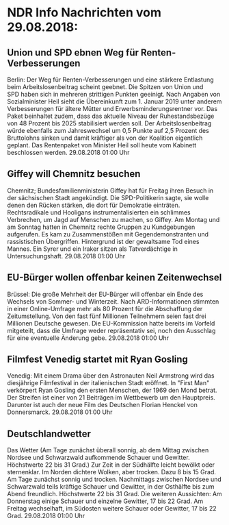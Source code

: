 # NDR Info Nachrichten vom 29.08.2018:


## Union und SPD ebnen Weg für Renten-Verbesserungen
Berlin: Der Weg für Renten-Verbesserungen und eine stärkere Entlastung beim Arbeitslosenbeitrag scheint geebnet. Die Spitzen von Union und SPD haben sich in mehreren strittigen Punkten geeinigt. Nach Angaben von Sozialminister Heil sieht die Übereinkunft zum 1. Januar 2019 unter anderem Verbesserungen für ältere Mütter und Erwerbsminderungsrentner vor. Das Paket beinhaltet zudem, dass das aktuelle Niveau der Ruhestandsbezüge von 48 Prozent bis 2025 stabilisiert werden soll. Der Arbeitslosenbeitrag würde ebenfalls zum Jahreswechsel um 0,5 Punkte auf 2,5 Prozent des Bruttolohns sinken und damit kräftiger als von der Koalition eigentlich geplant. Das Rentenpaket von Minister Heil soll heute vom Kabinett beschlossen werden. 29.08.2018 01:00 Uhr 

## Giffey will Chemnitz besuchen
Chemnitz; Bundesfamilienministerin Giffey hat für Freitag ihren Besuch in der sächsischen Stadt angekündigt. Die SPD-Politikerin sagte, sie wolle denen den Rücken stärken, die dort für Demokratie einträten. Rechtsradikale und Hooligans instrumentalisierten ein schlimmes Verbrechen, um Jagd auf Menschen zu machen, so Giffey. Am Montag und am Sonntag hatten in Chemnitz rechte Gruppen zu Kundgebungen aufgerufen. Es kam zu Zusammenstößen mit Gegendemonstranten und rassistischen Übergriffen. Hintergrund ist der gewaltsame Tod eines Mannes. Ein Syrer und ein Iraker sitzen als Tatverdächtige in Untersuchungshaft. 29.08.2018 01:00 Uhr 

## EU-Bürger wollen offenbar keinen Zeitenwechsel
Brüssel: Die große Mehrheit der EU-Bürger will offenbar ein Ende des Wechsels von Sommer- und Winterzeit. Nach ARD-Informationen stimmten in einer Online-Umfrage mehr als 80 Prozent für die Abschaffung der Zeitumstellung. Von den fast fünf Millionen Teilnehmern seien fast drei Millionen Deutsche gewesen. Die EU-Kommission hatte bereits im Vorfeld mitgeteilt, dass die Umfrage weder repräsentativ sei, noch den Ausschlag für eine eventuelle Änderung gebe. 29.08.2018 01:00 Uhr 

## Filmfest Venedig startet mit Ryan Gosling
Venedig: Mit einem Drama über den Astronauten Neil Armstrong wird das diesjährige Filmfestival in der italienischen Stadt eröffnet. In "First Man" verkörpert Ryan Gosling den ersten Menschen, der 1969 den Mond betrat. Der Streifen ist einer von 21 Beiträgen im Wettbewerb um den Hauptpreis. Darunter ist auch der neue Film des Deutschen Florian Henckel von Donnersmarck. 29.08.2018 01:00 Uhr 

## Deutschlandwetter
Das Wetter
(Am Tage zunächst überall sonnig, ab dem Mittag zwischen Nordsee und Schwarzwald aufkommende Schauer und Gewitter. Höchstwerte 22 bis 31 Grad.) Zur Zeit in der Südhälfte leicht bewölkt oder sternenklar. Im Norden dichtere Wolken, aber trocken. Dazu 8 bis 15 Grad. Am Tage zunächst sonnig und trocken. Nachmittags zwischen Nordsee und Schwarzwald teils kräftige Schauer und Gewitter, in der Osthälfte bis zum Abend freundlich. Höchstwerte 22 bis 31 Grad. Die weiteren Aussichten: Am Donnerstag einige Schauer und einzelne Gewitter, 17 bis 22 Grad. Am Freitag wechselhaft, im Südosten weitere Schauer oder Gewitter, 17 bis 22 Grad. 29.08.2018 01:00 Uhr 
